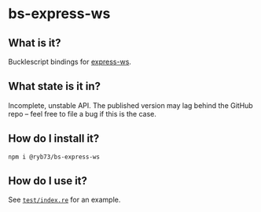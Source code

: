 # bs-express-ws

## What is it?
Bucklescript bindings for [express-ws](https://www.npmjs.com/package/express-ws).

## What state is it in?
Incomplete, unstable API. The published version may lag behind the GitHub repo – feel free to file a bug if this is the case.

## How do I install it?
```
npm i @ryb73/bs-express-ws
```

## How do I use it?
See [`test/index.re`](test/index.re) for an example.
